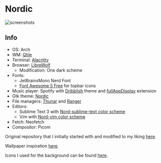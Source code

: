 # Nordic

![screenshots](https://user-images.githubusercontent.com/56262573/139337477-c091438a-4520-4803-a9ca-f04f8258df87.jpg)


## Info
- OS: Arch
- WM: [Qtile](https://github.com/qtile/qtile)
- Terminal: [Alacritty](https://github.com/alacritty/alacritty)
- Browser: [LibreWolf](https://librewolf-community.gitlab.io/)
  - Modification: One dark scheme
- Fonts:
  - JetBrainsMono Nerd Font
  - [Font Awesome 5 Free](https://fontawesome.com/) for topbar icons
- Music player: Spotify with [Dribblish](https://github.com/morpheusthewhite/spicetify-themes/tree/master/Dribbblish) theme and [fullAppDisplay](https://github.com/khanhas/spicetify-cli/blob/master/Extensions/fullAppDisplay.js) extension
- Gtk theme: [Nordic](https://github.com/EliverLara/Nordic)
- File managers: [Thunar](https://wiki.archlinux.org/index.php/Thunar) and [Ranger](https://wiki.archlinux.org/index.php/Ranger)
- Editors:
  - Sublime Text 3 with [Nord-sublime-text color scheme](https://github.com/arcticicestudio/nord-sublime-text)
  - Vim with [Nord-vim color scheme](https://github.com/arcticicestudio/nord-vim)
- Fetch: Neofetch
- Compositor: Picom


Original repository that I initially started with and modified to my liking [here](https://github.com/Barbarossa93/Genome).

Wallpaper inspiration [here](https://www.reddit.com/r/wallpaper/comments/qb8sgn/minimalism_and_soft_gradient_3840_x_2160/).

Icons I used for the background can be found [here](https://icons8.com/icon/set/math/material-outlined).

